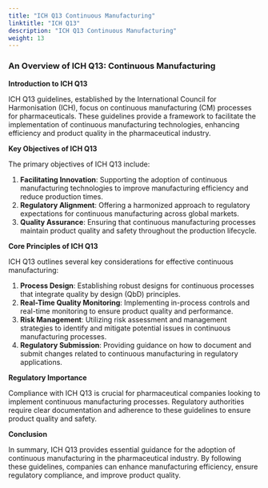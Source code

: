 ```yaml
---
title: "ICH Q13 Continuous Manufacturing"
linktitle: "ICH Q13"
description: "ICH Q13 Continuous Manufacturing"
weight: 13
---
```


### An Overview of ICH Q13: Continuous Manufacturing

**Introduction to ICH Q13**

ICH Q13 guidelines, established by the International Council for Harmonisation (ICH), focus on continuous manufacturing (CM) processes for pharmaceuticals. These guidelines provide a framework to facilitate the implementation of continuous manufacturing technologies, enhancing efficiency and product quality in the pharmaceutical industry.

**Key Objectives of ICH Q13**

The primary objectives of ICH Q13 include:

1. **Facilitating Innovation**: Supporting the adoption of continuous manufacturing technologies to improve manufacturing efficiency and reduce production times.
2. **Regulatory Alignment**: Offering a harmonized approach to regulatory expectations for continuous manufacturing across global markets.
3. **Quality Assurance**: Ensuring that continuous manufacturing processes maintain product quality and safety throughout the production lifecycle.

**Core Principles of ICH Q13**

ICH Q13 outlines several key considerations for effective continuous manufacturing:

1. **Process Design**: Establishing robust designs for continuous processes that integrate quality by design (QbD) principles.
2. **Real-Time Quality Monitoring**: Implementing in-process controls and real-time monitoring to ensure product quality and performance.
3. **Risk Management**: Utilizing risk assessment and management strategies to identify and mitigate potential issues in continuous manufacturing processes.
4. **Regulatory Submission**: Providing guidance on how to document and submit changes related to continuous manufacturing in regulatory applications.

**Regulatory Importance**

Compliance with ICH Q13 is crucial for pharmaceutical companies looking to implement continuous manufacturing processes. Regulatory authorities require clear documentation and adherence to these guidelines to ensure product quality and safety.

**Conclusion**

In summary, ICH Q13 provides essential guidance for the adoption of continuous manufacturing in the pharmaceutical industry. By following these guidelines, companies can enhance manufacturing efficiency, ensure regulatory compliance, and improve product quality.
